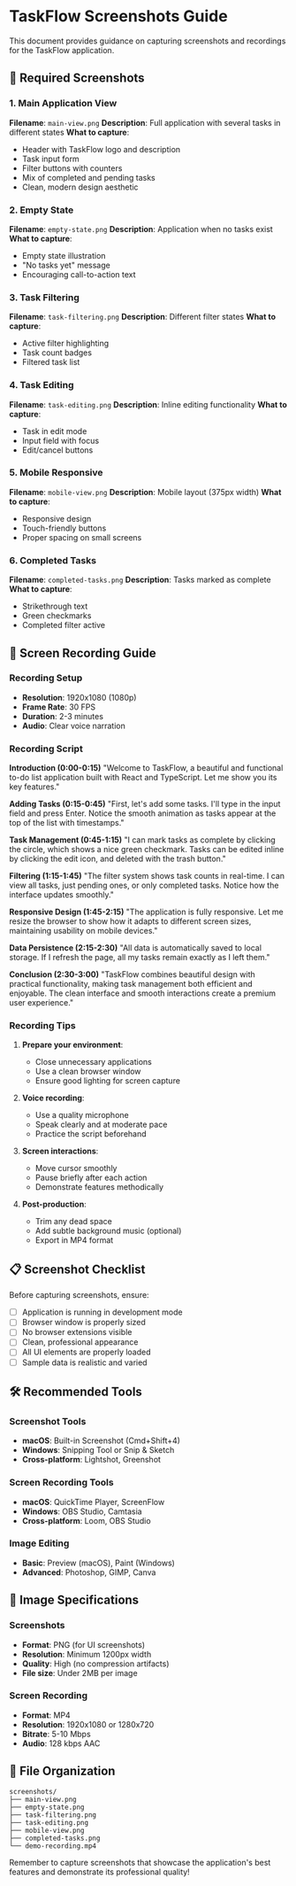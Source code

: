 # TaskFlow Screenshots Guide

This document provides guidance on capturing screenshots and recordings for the TaskFlow application.

## 📸 Required Screenshots

### 1. Main Application View
**Filename**: `main-view.png`
**Description**: Full application with several tasks in different states
**What to capture**:
- Header with TaskFlow logo and description
- Task input form
- Filter buttons with counters
- Mix of completed and pending tasks
- Clean, modern design aesthetic

### 2. Empty State
**Filename**: `empty-state.png`
**Description**: Application when no tasks exist
**What to capture**:
- Empty state illustration
- "No tasks yet" message
- Encouraging call-to-action text

### 3. Task Filtering
**Filename**: `task-filtering.png`
**Description**: Different filter states
**What to capture**:
- Active filter highlighting
- Task count badges
- Filtered task list

### 4. Task Editing
**Filename**: `task-editing.png`
**Description**: Inline editing functionality
**What to capture**:
- Task in edit mode
- Input field with focus
- Edit/cancel buttons

### 5. Mobile Responsive
**Filename**: `mobile-view.png`
**Description**: Mobile layout (375px width)
**What to capture**:
- Responsive design
- Touch-friendly buttons
- Proper spacing on small screens

### 6. Completed Tasks
**Filename**: `completed-tasks.png`
**Description**: Tasks marked as complete
**What to capture**:
- Strikethrough text
- Green checkmarks
- Completed filter active

## 🎥 Screen Recording Guide

### Recording Setup
- **Resolution**: 1920x1080 (1080p)
- **Frame Rate**: 30 FPS
- **Duration**: 2-3 minutes
- **Audio**: Clear voice narration

### Recording Script

**Introduction (0:00-0:15)**
"Welcome to TaskFlow, a beautiful and functional to-do list application built with React and TypeScript. Let me show you its key features."

**Adding Tasks (0:15-0:45)**
"First, let's add some tasks. I'll type in the input field and press Enter. Notice the smooth animation as tasks appear at the top of the list with timestamps."

**Task Management (0:45-1:15)**
"I can mark tasks as complete by clicking the circle, which shows a nice green checkmark. Tasks can be edited inline by clicking the edit icon, and deleted with the trash button."

**Filtering (1:15-1:45)**
"The filter system shows task counts in real-time. I can view all tasks, just pending ones, or only completed tasks. Notice how the interface updates smoothly."

**Responsive Design (1:45-2:15)**
"The application is fully responsive. Let me resize the browser to show how it adapts to different screen sizes, maintaining usability on mobile devices."

**Data Persistence (2:15-2:30)**
"All data is automatically saved to local storage. If I refresh the page, all my tasks remain exactly as I left them."

**Conclusion (2:30-3:00)**
"TaskFlow combines beautiful design with practical functionality, making task management both efficient and enjoyable. The clean interface and smooth interactions create a premium user experience."

### Recording Tips
1. **Prepare your environment**:
   - Close unnecessary applications
   - Use a clean browser window
   - Ensure good lighting for screen capture

2. **Voice recording**:
   - Use a quality microphone
   - Speak clearly and at moderate pace
   - Practice the script beforehand

3. **Screen interactions**:
   - Move cursor smoothly
   - Pause briefly after each action
   - Demonstrate features methodically

4. **Post-production**:
   - Trim any dead space
   - Add subtle background music (optional)
   - Export in MP4 format

## 📋 Screenshot Checklist

Before capturing screenshots, ensure:
- [ ] Application is running in development mode
- [ ] Browser window is properly sized
- [ ] No browser extensions visible
- [ ] Clean, professional appearance
- [ ] All UI elements are properly loaded
- [ ] Sample data is realistic and varied

## 🛠️ Recommended Tools

### Screenshot Tools
- **macOS**: Built-in Screenshot (Cmd+Shift+4)
- **Windows**: Snipping Tool or Snip & Sketch
- **Cross-platform**: Lightshot, Greenshot

### Screen Recording Tools
- **macOS**: QuickTime Player, ScreenFlow
- **Windows**: OBS Studio, Camtasia
- **Cross-platform**: Loom, OBS Studio

### Image Editing
- **Basic**: Preview (macOS), Paint (Windows)
- **Advanced**: Photoshop, GIMP, Canva

## 📐 Image Specifications

### Screenshots
- **Format**: PNG (for UI screenshots)
- **Resolution**: Minimum 1200px width
- **Quality**: High (no compression artifacts)
- **File size**: Under 2MB per image

### Screen Recording
- **Format**: MP4
- **Resolution**: 1920x1080 or 1280x720
- **Bitrate**: 5-10 Mbps
- **Audio**: 128 kbps AAC

## 📁 File Organization

```
screenshots/
├── main-view.png
├── empty-state.png
├── task-filtering.png
├── task-editing.png
├── mobile-view.png
├── completed-tasks.png
└── demo-recording.mp4
```

Remember to capture screenshots that showcase the application's best features and demonstrate its professional quality!